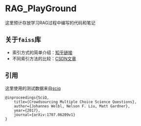 # RAG_PlayGround

这里预计存放学习RAG过程中编写的代码和笔记

## 关于```faiss```库

- 索引方式的简单介绍：[知乎链接](https://zhuanlan.zhihu.com/p/530958094)
- 不同索引方法的比较：[CSDN文章](https://blog.csdn.net/uncle_ll/article/details/139819001)

## 引用

这里使用的测试数据来自[sciq](https://huggingface.co/datasets/allenai/sciq)

```
@inproceedings{SciQ,
    title={Crowdsourcing Multiple Choice Science Questions},
    author={Johannes Welbl, Nelson F. Liu, Matt Gardner},
    year={2017},
    journal={arXiv:1707.06209v1}
}
```
